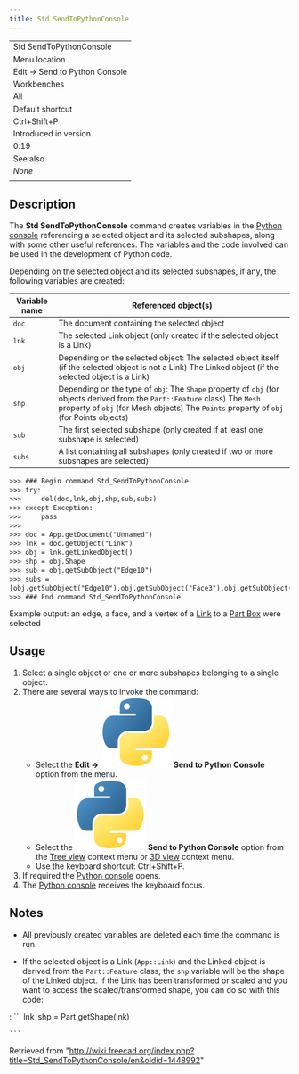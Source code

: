 ```yaml
---
title: Std SendToPythonConsole
---
```


|                               |
| ----------------------------- |
| Std SendToPythonConsole       |
| Menu location                 |
| Edit → Send to Python Console |
| Workbenches                   |
| All                           |
| Default shortcut              |
| Ctrl+Shift+P                  |
| Introduced in version         |
| 0.19                          |
| See also                      |
| _None_                        |
|                               |

## Description

The **Std SendToPythonConsole** command creates variables in the [Python console](/Python_console "Python console") referencing a selected object and its selected subshapes, along with some other useful references. The variables and the code involved can be used in the development of Python code.

Depending on the selected object and its selected subshapes, if any, the following variables are created:

| Variable name | Referenced object(s)                                                                                                                                                                                                   |
| ------------- | ---------------------------------------------------------------------------------------------------------------------------------------------------------------------------------------------------------------------- |
| `doc`         | The document containing the selected object                                                                                                                                                                            |
| `lnk`         | The selected Link object (only created if the selected object is a Link)                                                                                                                                               |
| `obj`         | Depending on the selected object: The selected object itself (if the selected object is not a Link) The Linked object (if the selected object is a Link)                                                               |
| `shp`         | Depending on the type of `obj`: The `Shape` property of `obj` (for objects derived from the `Part::Feature` class) The `Mesh` property of `obj` (for Mesh objects) The `Points` property of `obj` (for Points objects) |
| `sub`         | The first selected subshape (only created if at least one subshape is selected)                                                                                                                                        |
| `subs`        | A list containing all subshapes (only created if two or more subshapes are selected)                                                                                                                                   |

```
>>> ### Begin command Std_SendToPythonConsole
>>> try:
>>>     del(doc,lnk,obj,shp,sub,subs)
>>> except Exception:
>>>     pass
>>>
>>> doc = App.getDocument("Unnamed")
>>> lnk = doc.getObject("Link")
>>> obj = lnk.getLinkedObject()
>>> shp = obj.Shape
>>> sub = obj.getSubObject("Edge10")
>>> subs = [obj.getSubObject("Edge10"),obj.getSubObject("Face3"),obj.getSubObject("Vertex5"),]
>>> ### End command Std_SendToPythonConsole

```

Example output: an edge, a face, and a vertex of a [Link](/Std_LinkMake "Std LinkMake") to a [Part Box](/Part_Box "Part Box") were selected

## Usage

1. Select a single object or one or more subshapes belonging to a single object.
2. There are several ways to invoke the command:
   - Select the **Edit → ![](/src/assets/images/Std_SendToPythonConsole.svg) Send to Python Console** option from the menu.
   - Select the **![](/src/assets/images/Std_SendToPythonConsole.svg) Send to Python Console** option from the [Tree view](/Tree_view "Tree view") context menu or [3D view](/3D_view "3D view") context menu.
   - Use the keyboard shortcut: Ctrl+Shift+P.
3. If required the [Python console](/Python_console "Python console") opens.
4. The [Python console](/Python_console "Python console") receives the keyboard focus.

## Notes

- All previously created variables are deleted each time the command is run.

- If the selected object is a Link (`App::Link`) and the Linked object is derived from the `Part::Feature` class, the `shp` variable will be the shape of the Linked object. If the Link has been transformed or scaled and you want to access the scaled/transformed shape, you can do so with this code:

: ```
lnk_shp = Part.getShape(lnk)

    ```

Retrieved from "<http://wiki.freecad.org/index.php?title=Std_SendToPythonConsole/en&oldid=1448992>"
